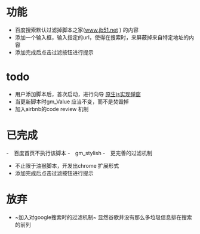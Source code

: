 # 功能

- 百度搜索默认过滤掉脚本之家(www.jb51.net ) 的内容
- 添加一个输入框，输入指定的url，使得在搜索时，来屏蔽掉来自特定地址的内容
- 添加完成后点击过滤按钮进行提示

# todo


- 用户添加脚本后，首次启动，进行向导 
[原生js实现弹窗](http://www.cssscript.com/minimal-modal-window-with-plain-javascript/)
- 当更新脚本时gm_Value 应当不变，而不是焚毁掉
- 加入airbnb的code review 机制


# 已完成

-　百度首页不执行该脚本
-　gm_stylish 
-　更完善的过滤机制
- 不止限于油猴脚本，开发出chrome 扩展形式
- 添加完成后点击过滤按钮进行提示 
# 放弃

- ~加入对google搜索时的过滤机制~  显然谷歌并没有那么多垃圾信息排在搜索的前列
